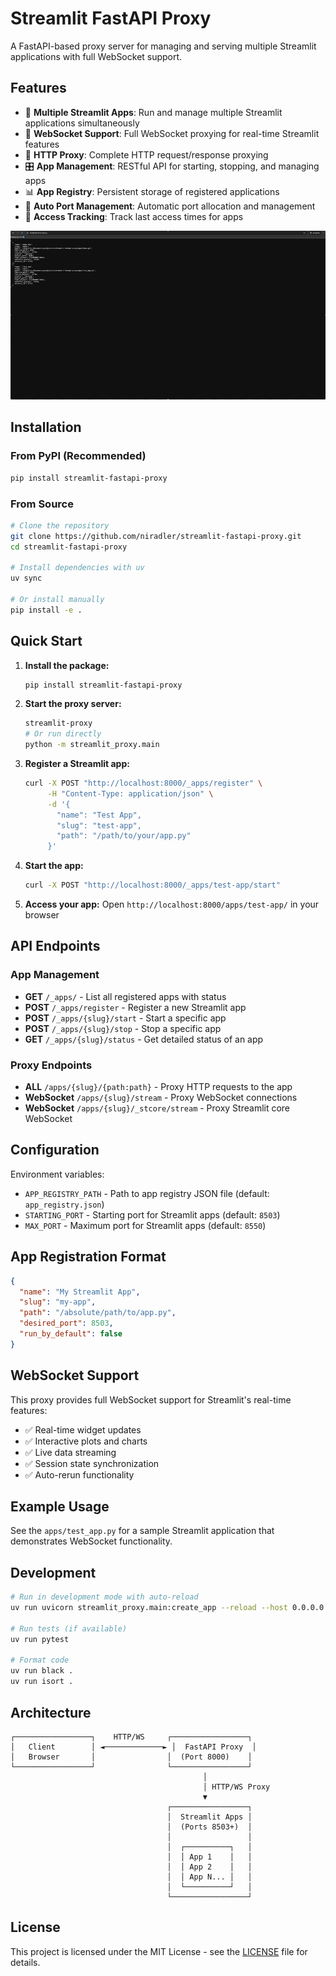 # Streamlit FastAPI Proxy

A FastAPI-based proxy server for managing and serving multiple Streamlit applications with full WebSocket support.

## Features

- 🚀 **Multiple Streamlit Apps**: Run and manage multiple Streamlit applications simultaneously
- 🔌 **WebSocket Support**: Full WebSocket proxying for real-time Streamlit features
- 📡 **HTTP Proxy**: Complete HTTP request/response proxying
- 🎛️ **App Management**: RESTful API for starting, stopping, and managing apps
- 📊 **App Registry**: Persistent storage of registered applications
- 🔄 **Auto Port Management**: Automatic port allocation and management
- 📝 **Access Tracking**: Track last access times for apps

![Demo](st-proxy.gif)

## Installation

### From PyPI (Recommended)

```bash
pip install streamlit-fastapi-proxy
```

### From Source

```bash
# Clone the repository
git clone https://github.com/niradler/streamlit-fastapi-proxy.git
cd streamlit-fastapi-proxy

# Install dependencies with uv
uv sync

# Or install manually
pip install -e .
```

## Quick Start

1. **Install the package:**
   ```bash
   pip install streamlit-fastapi-proxy
   ```

2. **Start the proxy server:**
   ```bash
   streamlit-proxy
   # Or run directly
   python -m streamlit_proxy.main
   ```

2. **Register a Streamlit app:**
   ```bash
   curl -X POST "http://localhost:8000/_apps/register" \
        -H "Content-Type: application/json" \
        -d '{
          "name": "Test App",
          "slug": "test-app", 
          "path": "/path/to/your/app.py"
        }'
   ```

3. **Start the app:**
   ```bash
   curl -X POST "http://localhost:8000/_apps/test-app/start"
   ```

4. **Access your app:**
   Open `http://localhost:8000/apps/test-app/` in your browser

## API Endpoints

### App Management

- **GET** `/_apps/` - List all registered apps with status
- **POST** `/_apps/register` - Register a new Streamlit app
- **POST** `/_apps/{slug}/start` - Start a specific app
- **POST** `/_apps/{slug}/stop` - Stop a specific app  
- **GET** `/_apps/{slug}/status` - Get detailed status of an app

### Proxy Endpoints

- **ALL** `/apps/{slug}/{path:path}` - Proxy HTTP requests to the app
- **WebSocket** `/apps/{slug}/stream` - Proxy WebSocket connections
- **WebSocket** `/apps/{slug}/_stcore/stream` - Proxy Streamlit core WebSocket

## Configuration

Environment variables:

- `APP_REGISTRY_PATH` - Path to app registry JSON file (default: `app_registry.json`)
- `STARTING_PORT` - Starting port for Streamlit apps (default: `8503`)
- `MAX_PORT` - Maximum port for Streamlit apps (default: `8550`)

## App Registration Format

```json
{
  "name": "My Streamlit App",
  "slug": "my-app",
  "path": "/absolute/path/to/app.py",
  "desired_port": 8503,
  "run_by_default": false
}
```

## WebSocket Support

This proxy provides full WebSocket support for Streamlit's real-time features:

- ✅ Real-time widget updates
- ✅ Interactive plots and charts  
- ✅ Live data streaming
- ✅ Session state synchronization
- ✅ Auto-rerun functionality

## Example Usage

See the `apps/test_app.py` for a sample Streamlit application that demonstrates WebSocket functionality.

## Development

```bash
# Run in development mode with auto-reload
uv run uvicorn streamlit_proxy.main:create_app --reload --host 0.0.0.0 --port 8000

# Run tests (if available)
uv run pytest

# Format code
uv run black .
uv run isort .
```

## Architecture

```
┌─────────────────┐    HTTP/WS     ┌─────────────────┐
│   Client        │ ◄─────────────► │  FastAPI Proxy  │
│   Browser       │                │  (Port 8000)    │
└─────────────────┘                └─────────────────┘
                                           │
                                           │ HTTP/WS Proxy
                                           ▼
                                   ┌─────────────────┐
                                   │  Streamlit Apps │
                                   │  (Ports 8503+)  │
                                   │                 │
                                   │  ┌──────────┐   │
                                   │  │ App 1    │   │
                                   │  │ App 2    │   │
                                   │  │ App N... │   │
                                   │  └──────────┘   │
                                   └─────────────────┘
```

## License

This project is licensed under the MIT License - see the [LICENSE](LICENSE) file for details.